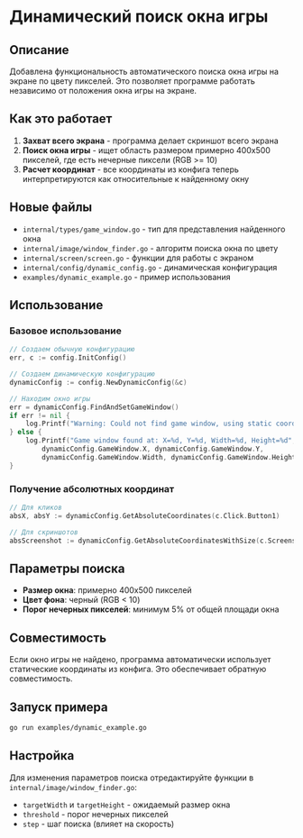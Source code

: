 # Динамический поиск окна игры

## Описание

Добавлена функциональность автоматического поиска окна игры на экране по цвету пикселей. Это позволяет программе работать независимо от положения окна игры на экране.

## Как это работает

1. **Захват всего экрана** - программа делает скриншот всего экрана
2. **Поиск окна игры** - ищет область размером примерно 400x500 пикселей, где есть нечерные пиксели (RGB >= 10)
3. **Расчет координат** - все координаты из конфига теперь интерпретируются как относительные к найденному окну

## Новые файлы

- `internal/types/game_window.go` - тип для представления найденного окна
- `internal/image/window_finder.go` - алгоритм поиска окна по цвету
- `internal/screen/screen.go` - функции для работы с экраном
- `internal/config/dynamic_config.go` - динамическая конфигурация
- `examples/dynamic_example.go` - пример использования

## Использование

### Базовое использование

```go
// Создаем обычную конфигурацию
err, c := config.InitConfig()

// Создаем динамическую конфигурацию
dynamicConfig := config.NewDynamicConfig(&c)

// Находим окно игры
err = dynamicConfig.FindAndSetGameWindow()
if err != nil {
    log.Printf("Warning: Could not find game window, using static coordinates: %v", err)
} else {
    log.Printf("Game window found at: X=%d, Y=%d, Width=%d, Height=%d", 
        dynamicConfig.GameWindow.X, dynamicConfig.GameWindow.Y, 
        dynamicConfig.GameWindow.Width, dynamicConfig.GameWindow.Height)
}
```

### Получение абсолютных координат

```go
// Для кликов
absX, absY := dynamicConfig.GetAbsoluteCoordinates(c.Click.Button1)

// Для скриншотов
absScreenshot := dynamicConfig.GetAbsoluteCoordinatesWithSize(c.Screenshot.ItemList)
```

## Параметры поиска

- **Размер окна**: примерно 400x500 пикселей
- **Цвет фона**: черный (RGB < 10)
- **Порог нечерных пикселей**: минимум 5% от общей площади окна

## Совместимость

Если окно игры не найдено, программа автоматически использует статические координаты из конфига. Это обеспечивает обратную совместимость.

## Запуск примера

```bash
go run examples/dynamic_example.go
```

## Настройка

Для изменения параметров поиска отредактируйте функции в `internal/image/window_finder.go`:

- `targetWidth` и `targetHeight` - ожидаемый размер окна
- `threshold` - порог нечерных пикселей
- `step` - шаг поиска (влияет на скорость) 